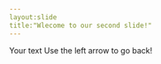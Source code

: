 ```yaml
---
layout:slide
title:"Wlecome to our second slide!"
---
```

Your text 
Use the left arrow to go back!
